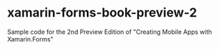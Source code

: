 # xamarin-forms-book-preview-2
Sample code for the 2nd Preview Edition of "Creating Mobile Apps with Xamarin.Forms"
